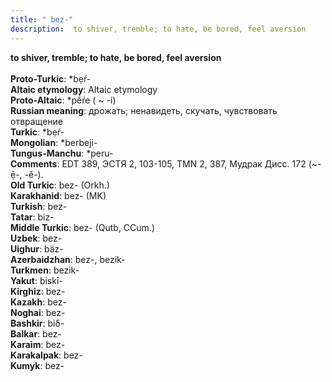 ```yaml
---
title: " bez-"
description:  to shiver, tremble; to hate, be bored, feel aversion
---
```

<p data-pagefind-weight="0.5">
<strong> to shiver, tremble; to hate, be bored, feel aversion</strong><br><br>
<strong>Proto-Turkic</strong>:  *bẹŕ-<br>
<strong>Altaic etymology</strong>:  Altaic etymology<br>
<strong> Proto-Altaic</strong>:  *pĕ́ŕe ( ~ -i)<br>
<strong>Russian meaning</strong>:  дрожать; ненавидеть, скучать, чувствовать отвращение<br>
<strong>Turkic</strong>:  *bẹŕ-<br>
<strong>Mongolian</strong>:  *berbeji-<br>
<strong>Tungus-Manchu</strong>:  *peru-<br>
<strong>Comments</strong>:  EDT 389, ЭСТЯ 2, 103-105, TMN 2, 387, Мудрак Дисс. 172 (~-ẹ̄-, -ĕ-).<br>
<strong>Old Turkic</strong>:  bez- (Orkh.)<br>
<strong>Karakhanid</strong>:  bez- (MK)<br>
<strong>Turkish</strong>:  bez-<br>
<strong>Tatar</strong>:  biz-<br>
<strong>Middle Turkic</strong>:  bez- (Qutb, CCum.)<br>
<strong>Uzbek</strong>:  bez-<br>
<strong>Uighur</strong>:  bäz-<br>
<strong>Azerbaidzhan</strong>:  bez-, bezik-<br>
<strong>Turkmen</strong>:  bezik-<br>
<strong>Yakut</strong>:  biskī-<br>
<strong>Kirghiz</strong>:  bez-<br>
<strong>Kazakh</strong>:  bez-<br>
<strong>Noghai</strong>:  bez-<br>
<strong>Bashkir</strong>:  biδ-<br>
<strong>Balkar</strong>:  bez-<br>
<strong>Karaim</strong>:  bez-<br>
<strong>Karakalpak</strong>:  bez-<br>
<strong>Kumyk</strong>:  bez-<br>

</p>
